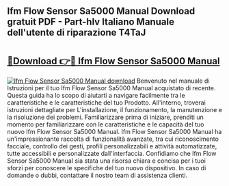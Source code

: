 ## Ifm Flow Sensor Sa5000 Manual Download gratuit PDF - Part-hlv Italiano Manuale dell'utente di riparazione T4TaJ

# <h2><a href="http://dfaw80n.blite.top/?on=Ifm+Flow+Sensor+Sa5000+Manual">🔗Download 👉🔴 Ifm Flow Sensor Sa5000 Manual</a></h2>

[![Ifm Flow Sensor Sa5000 Manual download](https://i.imgur.com/lujVjoI.png)](http://dfaw80n.blite.top/?on=Ifm+Flow+Sensor+Sa5000+Manual)
Benvenuto nel manuale di Istruzioni per il tuo Ifm Flow Sensor Sa5000 Manual acquistato di recente. Questa guida ha lo scopo di aiutarti a navigare facilmente tra le caratteristiche e le caratteristiche del tuo Prodotto. All'interno, troverai istruzioni dettagliate per L'installazione, il funzionamento, la manutenzione e la risoluzione dei problemi. Familiarizzare prima di iniziare, prenditi un momento per familiarizzare con le caratteristiche e le capacità del tuo nuovo Ifm Flow Sensor Sa5000 Manual. Ifm Flow Sensor Sa5000 Manual ha un'impressionante raccolta di funzionalità avanzate, tra cui riconoscimento facciale, controllo dei gesti, profili personalizzabili e attività automatizzate, tutte accessibili e personalizzate dall'interfaccia. Confidiamo che Ifm Flow Sensor Sa5000 Manual sia stata una risorsa chiara e concisa per i tuoi sforzi per conoscere le specifiche del tuo nuovo dispositivo. In caso di domande o dubbi, contattare il nostro team di assistenza clienti.
